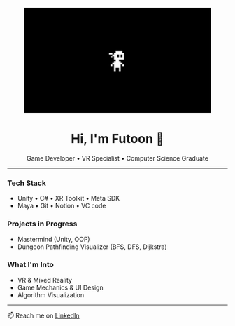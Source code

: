 <p align="center">
  <img src="https://github.com/fut11/fut11/blob/f1b42cc6f0b11f28a74435ce35c7886a00bfc04d/Untitled%20video%20-%20Made%20with%20Clipchamp%20(1).gif" />
</p>
<h1 align="center">Hi, I'm Futoon 👾</h1>

<p align="center">
   Game Developer •  VR Specialist •  Computer Science Graduate
</p>

---

### Tech Stack
- Unity • C# • XR Toolkit • Meta SDK
- Maya • Git • Notion • VC code

### Projects in Progress
-  Mastermind (Unity, OOP)
-  Dungeon Pathfinding Visualizer (BFS, DFS, Dijkstra)

### What I'm Into
- VR & Mixed Reality
- Game Mechanics & UI Design
- Algorithm Visualization

---

📫 Reach me on [LinkedIn](https://www.linkedin.com/in/futoon)

